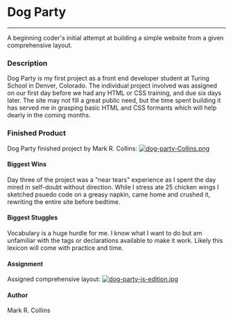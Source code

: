 # Dog Party
---
A beginning coder's initial attempt at building a simple website from a given comprehensive layout.

### Description
Dog Party is my first project as a front end developer student at Turing School in Denver, Colorado. The individual project involved was assigned on our first day before we had any HTML or CSS training, and due six days later. The site may not fill a great public need, but the time spent building it has served me in grasping basic HTML and CSS formants which will help dearly in the coming months.

### Finished Product
Dog Party finished project by Mark R. Collins: 
[![dog-party-Collins.png](https://i.postimg.cc/6Qhw3vTK/dog-party-Collins.png)](https://postimg.cc/gwr1trvt)

#### Biggest Wins
Day three of the project was a "near tears" experience as I spent the day mired in self-doubt without direction. While I stress ate 25 chicken wings I sketched psuedo code on a greasy napkin, came home and crushed it, rewriting the entire site before bedtime.

#### Biggest Stuggles
Vocabulary is a huge hurdle for me. I know what I want to do but am unfamiliar with the tags or declarations available to make it work. Likely this lexicon will come with practice and time.

#### Assignment
Assigned comprehensive layout: 
[![dog-party-js-edition.jpg](https://i.postimg.cc/LX6SZ8Z1/dog-party-js-edition.jpg)](https://postimg.cc/mcqJvRjL)

#### Author
Mark R. Collins

